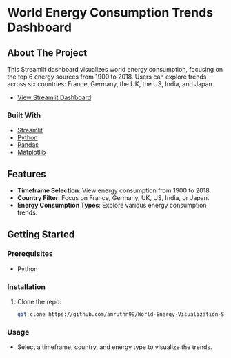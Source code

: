 # World Energy Consumption Trends Dashboard

## About The Project
This Streamlit dashboard visualizes world energy consumption, focusing on the top 6 energy sources from 1900 to 2018. Users can explore trends across six countries: France, Germany, the UK, the US, India, and Japan.
- [View Streamlit Dashboard](https://world-energy-consumption-dashboard.streamlit.app/)
### Built With
- [Streamlit](https://streamlit.io/)
- [Python](https://www.python.org/)
- [Pandas](https://pandas.pydata.org/)
- [Matplotlib](https://matplotlib.org/)

## Features
- **Timeframe Selection**: View energy consumption from 1900 to 2018.
- **Country Filter**: Focus on France, Germany, UK, US, India, or Japan.
- **Energy Consumption Types**: Explore various energy consumption trends.

## Getting Started
### Prerequisites
- Python 

### Installation
1. Clone the repo:
   ```sh
   git clone https://github.com/amruthn99/World-Energy-Visualization-Streamlit.git

### Usage
- Select a timeframe, country, and energy type to visualize the trends.
